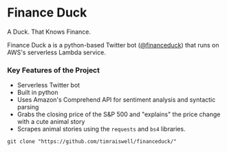 # Finance Duck
 A Duck. That Knows Finance. 
 
Finance Duck a is a python-based Twitter bot ([@financeduck](https://twitter.com/FinanceDuck)) that runs on AWS's serverless Lambda service. 

### Key Features of the Project
* Serverless Twitter bot
* Built in python
* Uses Amazon's Comprehend API for sentiment analysis and syntactic parsing
* Grabs the closing price of the S&P 500 and "explains" the price change with a cute animal story
* Scrapes animal stories using the `requests` and `bs4` libraries.
 
 `git clone "https://github.com/timraiswell/financeduck/"`
